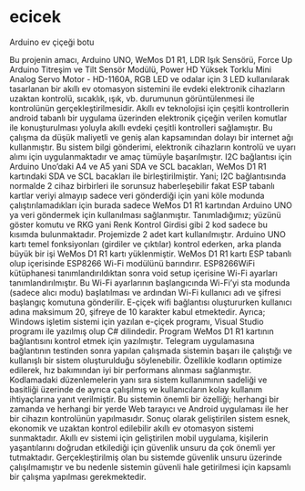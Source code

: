 # ecicek
Arduino ev çiçeği botu

Bu projenin amacı, Arduino UNO, WeMos D1 R1, LDR Işık Sensörü, Force Up Arduino Titreşim ve Tilt Sensör Modülü, Power HD Yüksek Torklu Mini Analog Servo Motor - HD-1160A, RGB LED ve odalar için 3 LED kullanılarak tasarlanan bir akıllı ev otomasyon sistemini ile evdeki elektronik cihazların uzaktan kontrolü, sıcaklık, ışık, vb. durumunun görüntülenmesi ile kontrolünün gerçekleştirilmesidir. Akıllı ev teknolojisi için çeşitli kontrollerin android tabanlı bir uygulama üzerinden elektronik çiçeğin verilen komutlar ile konuşturulması yoluyla akıllı evdeki çeşitli kontrolleri sağlamıştır. Bu çalışma da düşük maliyetli ve geniş alan kapsamından dolayı bir internet ağı kullanmıştır. Bu sistem bilgi gönderimi, elektronik cihazların kontrolü ve uyarı alımı için uygulanmaktadır ve amaç tümüyle başarılmıştır. 
I2C bağlantısı için Arduino Uno’daki A4 ve A5 yani SDA ve SCL bacakları, WeMos D1 R1 kartındaki SDA ve SCL bacakları ile birleştirilmiştir. Yani; I2C bağlantısında normalde 2 cihaz birbirleri ile sorunsuz haberleşebilir fakat ESP tabanlı kartlar veriyi almayıp sadece veri gönderdiği için yani köle modunda çalıştırılamadıkları için burada sadece WeMos D1 R1 kartından Arduino UNO ya veri göndermek için kullanılması sağlanmıştır. Tanımladığımız; yüzünü göster komutu ve RKG yani Renk Kontrol Girdisi gibi 2 kod sadece bu kısımda bulunmaktadır.
Projemizde 2 adet kart kullanılmıştır. Arduino UNO kartı temel fonksiyonları (girdiler ve çıktılar) kontrol ederken, arka planda büyük bir işi WeMos D1 R1 kartı yüklenmiştir. WeMos D1 R1 kartı ESP tabanlı olup içerisinde ESP8266 Wi-Fi modülünü barındırır. ESP8266WiFi kütüphanesi tanımlandırıldıktan sonra void setup içerisine Wi-Fi ayarları tanımlandırılmıştır. Bu Wi-Fi ayarlarının başlangıcında Wi-Fi’yi sta modunda (sadece alıcı modu) başlatılması ve ardından Wi-Fi kullanıcı adı ve şifresi başlangıç komutuna gönderilir. E-çiçek wifi bağlantısı oluştururken kullanıcı adına maksimum 20, şifreye de 10 karakter kabul etmektedir. Ayrıca; Windows işletim sistemi için yazılan e-çiçek programı, Visual Studio programı ile yazılmış olup C# dilindedir. Program WeMos D1 R1 kartının bağlantısını kontrol etmek için yazılmıştır. 
Telegram uygulamasına bağlantının testinden sonra yapılan çalışmada sistemin başarı ile çalıştığı ve kullanışlı bir sistem oluşturulduğu söylenebilir. Özellikle kodların optimize edilerek, hız bakımından iyi bir performans alınması sağlanmıştır. Kodlamadaki düzenlemelerin yanı sıra sistem kullanımının sadeliği ve basitliği üzerinde de ayrıca çalışılmış ve kullanıcıların kolay kullanım ihtiyaçlarına yanıt verilmiştir. Bu sistemin önemli bir özelliği; herhangi bir zamanda ve herhangi bir yerde Web tarayıcı ve Android uygulaması ile her bir cihazın kontrolünün yapılmasıdır. Sonuç olarak geliştirilen sistem esnek, ekonomik ve uzaktan kontrol edilebilir akıllı ev otomasyon sistemi sunmaktadır.
Akıllı ev sistemi için geliştirilen mobil uygulama, kişilerin yaşantılarını doğrudan etkilediği için güvenlik unsuru da çok önemli yer tutmaktadır. Gerçekleştirilmiş olan bu sistemde güvenlik unsuru üzerinde çalışılmamıştır ve bu nedenle sistemin güvenli hale getirilmesi için kapsamlı bir çalışma yapılması gerekmektedir. 

